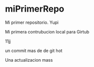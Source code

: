 # miPrimerRepo

Mi primer repositorio. Yupi

Mi primera contrubucion local para Girtub 

11jj

un commit mas de de git hot

Una actualizacion mass
